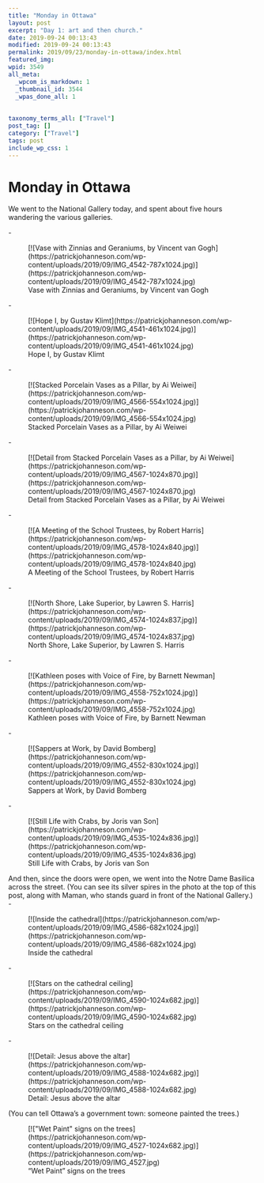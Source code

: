 ```yaml
---
title: "Monday in Ottawa"
layout: post
excerpt: "Day 1: art and then church."
date: 2019-09-24 00:13:43
modified: 2019-09-24 00:13:43
permalink: 2019/09/23/monday-in-ottawa/index.html
featured_img: 
wpid: 3549
all_meta: 
  _wpcom_is_markdown: 1
  _thumbnail_id: 3544
  _wpas_done_all: 1
  
  
taxonomy_terms_all: ["Travel"]
post_tag: []
category: ["Travel"]
tags: post
include_wp_css: 1
---
```


# Monday in Ottawa

We went to the National Gallery today, and spent about five hours wandering the various galleries.

<div class="wp-block-blockgallery-masonry"><div class="blockgallery has-no-alignment has-caption-style-dark has-gutter">- <figure class="blockgallery--figure">[![Vase with Zinnias and Geraniums, by Vincent van Gogh](https://patrickjohanneson.com/wp-content/uploads/2019/09/IMG_4542-787x1024.jpg)](https://patrickjohanneson.com/wp-content/uploads/2019/09/IMG_4542-787x1024.jpg)<figcaption class="blockgallery--caption">Vase with Zinnias and Geraniums, by Vincent van Gogh</figcaption></figure>
- <figure class="blockgallery--figure">[![Hope I, by Gustav Klimt](https://patrickjohanneson.com/wp-content/uploads/2019/09/IMG_4541-461x1024.jpg)](https://patrickjohanneson.com/wp-content/uploads/2019/09/IMG_4541-461x1024.jpg)<figcaption class="blockgallery--caption">Hope I, by Gustav Klimt</figcaption></figure>
- <figure class="blockgallery--figure">[![Stacked Porcelain Vases as a Pillar, by Ai Weiwei](https://patrickjohanneson.com/wp-content/uploads/2019/09/IMG_4566-554x1024.jpg)](https://patrickjohanneson.com/wp-content/uploads/2019/09/IMG_4566-554x1024.jpg)<figcaption class="blockgallery--caption">Stacked Porcelain Vases as a Pillar, by Ai Weiwei</figcaption></figure>
- <figure class="blockgallery--figure">[![Detail from Stacked Porcelain Vases as a Pillar, by Ai Weiwei](https://patrickjohanneson.com/wp-content/uploads/2019/09/IMG_4567-1024x870.jpg)](https://patrickjohanneson.com/wp-content/uploads/2019/09/IMG_4567-1024x870.jpg)<figcaption class="blockgallery--caption">Detail from Stacked Porcelain Vases as a Pillar, by Ai Weiwei</figcaption></figure>
- <figure class="blockgallery--figure">[![A Meeting of the School Trustees, by Robert Harris](https://patrickjohanneson.com/wp-content/uploads/2019/09/IMG_4578-1024x840.jpg)](https://patrickjohanneson.com/wp-content/uploads/2019/09/IMG_4578-1024x840.jpg)<figcaption class="blockgallery--caption">A Meeting of the School Trustees, by Robert Harris</figcaption></figure>
- <figure class="blockgallery--figure">[![North Shore, Lake Superior, by Lawren S. Harris](https://patrickjohanneson.com/wp-content/uploads/2019/09/IMG_4574-1024x837.jpg)](https://patrickjohanneson.com/wp-content/uploads/2019/09/IMG_4574-1024x837.jpg)<figcaption class="blockgallery--caption">North Shore, Lake Superior, by Lawren S. Harris</figcaption></figure>
- <figure class="blockgallery--figure">[![Kathleen poses with Voice of Fire, by Barnett Newman](https://patrickjohanneson.com/wp-content/uploads/2019/09/IMG_4558-752x1024.jpg)](https://patrickjohanneson.com/wp-content/uploads/2019/09/IMG_4558-752x1024.jpg)<figcaption class="blockgallery--caption">Kathleen poses with Voice of Fire, by Barnett Newman</figcaption></figure>
- <figure class="blockgallery--figure">[![Sappers at Work, by David Bomberg](https://patrickjohanneson.com/wp-content/uploads/2019/09/IMG_4552-830x1024.jpg)](https://patrickjohanneson.com/wp-content/uploads/2019/09/IMG_4552-830x1024.jpg)<figcaption class="blockgallery--caption">Sappers at Work, by David Bomberg</figcaption></figure>
- <figure class="blockgallery--figure">[![Still Life with Crabs, by Joris van Son](https://patrickjohanneson.com/wp-content/uploads/2019/09/IMG_4535-1024x836.jpg)](https://patrickjohanneson.com/wp-content/uploads/2019/09/IMG_4535-1024x836.jpg)<figcaption class="blockgallery--caption">Still Life with Crabs, by Joris van Son</figcaption></figure>

</div></div>And then, since the doors were open, we went into the Notre Dame Basilica across the street. (You can see its silver spires in the photo at the top of this post, along with Maman, who stands guard in front of the National Gallery.)

<div class="wp-block-blockgallery-masonry"><div class="blockgallery has-no-alignment has-caption-style-dark has-gutter">- <figure class="blockgallery--figure">[![Inside the cathedral](https://patrickjohanneson.com/wp-content/uploads/2019/09/IMG_4586-682x1024.jpg)](https://patrickjohanneson.com/wp-content/uploads/2019/09/IMG_4586-682x1024.jpg)<figcaption class="blockgallery--caption">Inside the cathedral</figcaption></figure>
- <figure class="blockgallery--figure">[![Stars on the cathedral ceiling](https://patrickjohanneson.com/wp-content/uploads/2019/09/IMG_4590-1024x682.jpg)](https://patrickjohanneson.com/wp-content/uploads/2019/09/IMG_4590-1024x682.jpg)<figcaption class="blockgallery--caption">Stars on the cathedral ceiling</figcaption></figure>
- <figure class="blockgallery--figure">[![Detail: Jesus above the altar](https://patrickjohanneson.com/wp-content/uploads/2019/09/IMG_4588-1024x682.jpg)](https://patrickjohanneson.com/wp-content/uploads/2019/09/IMG_4588-1024x682.jpg)<figcaption class="blockgallery--caption">Detail: Jesus above the altar</figcaption></figure>

</div></div>(You can tell Ottawa’s a government town: someone painted the trees.)

<figure class="wp-block-image">[!["Wet Paint" signs on the trees](https://patrickjohanneson.com/wp-content/uploads/2019/09/IMG_4527-1024x682.jpg)](https://patrickjohanneson.com/wp-content/uploads/2019/09/IMG_4527.jpg)<figcaption>“Wet Paint” signs on the trees</figcaption></figure>